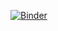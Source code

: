 [![Binder](https://mybinder.org/badge_logo.svg)](https://mybinder.org/v2/gh/Shaurov05/Website-Classification/blob/master/Website%20Classification.ipynb/master)
